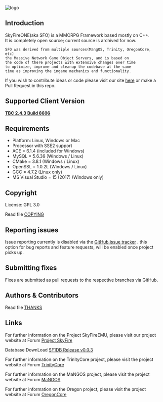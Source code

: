 ![logo](https://abload.de/img/15_14_skyfire_logoqyj68.png)

## Introduction
SkyFireONE(aka SFO) is a MMORPG Framework based mostly on C++.     
It is completely open source; current source is archived for now.
``` 
SFO was derived from multiple sources(MangOS, Trinity, OregonCore, etc)     
the Massive Network Game Object Servers, and is based on 
the code of there projects with extensive changes over time 
to optimize, improve and cleanup the codebase at the same 
time as improving the ingame mechanics and functionality.
``` 
If you wish to contribute ideas or code please visit 
our site [here](https://www.projectskyfire.org/index.php) or make a Pull Request in this repo.

## Supported Client Version
[**TBC 2.4.3 Build 8606**](https://www.projectskyfire.org/index.php)

## Requirements
+ Platform: Linux, Windows or Mac
+ Processor with SSE2 support
+ ACE     = 6.1.4         (included for Windows)
+ MySQL   = 5.6.36        (Windows / Linux)
+ CMake   = 3.8.1         (Windows / Linux)
+ OpenSSL = 1.0.2L        (Windows / Linux)
+ GCC     = 4.7.2         (Linux only)
+ MS Visual Studio = 15 (2017) (Windows only)

## Copyright
License: GPL 3.0

Read file [COPYING](COPYING.md)

## Reporting issues
Issue reporting currently is disabled via the [GitHub issue tracker](https://github.com/SkyFireArchives/SkyFire_one) .
this option for bug reports and feature requests, 
will be enabled once project picks up.

## Submitting fixes
Fixes are submitted as pull requests to the respective branches via GitHub.

## Authors & Contributors
Read file [THANKS](https://github.com/ProjectSkyfire/SkyFireEMU/tree/master/doc/THANKS.md)

## Links
For further information on the Project SkyFireEMU, please visit our
project website at Forum [Project SkyFire](http://www.projectskyfire.org)

Database DownLoad [SF1DB Release v0.0.3](https://www.projectskyfire.org/index.php?/files/file/28-skyfireone-db-release/)

For further information on the TrinityCore project, please visit the
project website at Forum [TrinityCore](http://www.TrinityCore.org)

For further information on the MaNGOS project, please visit the
project website at Forum [MaNGOS](http://www.getmangos.com/)

For further information on the Oregon project, please visit the
project website at Forum [OregonCore](http://www.oregoncore.com/)
